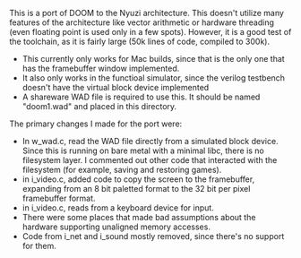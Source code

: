 This is a port of DOOM to the Nyuzi architecture. This doesn't utilize many 
features of the architecture like vector arithmetic or hardware threading (even
floating point is used only in a few spots).  However, it is a good test of the 
toolchain, as it is fairly large (50k lines of code, compiled to 300k). 

* This currently only works for Mac builds, since that is the only one that has
the framebuffer window implemented. 
* It also only works in the functioal simulator, since the verilog testbench doesn't
have the virtual block device implemented
* A shareware WAD file is required to use this. It should be named "doom1.wad" 
and placed in this directory.

The primary changes I made for the port were:

* In w_wad.c, read the WAD file directly from a simulated block device. Since this is 
running on bare metal with a minimal libc, there is no filesystem layer. I commented 
out other code that interacted with the filesystem (for example, saving and restoring 
games).
* in i_video.c, added code to copy the screen to the framebuffer, expanding from an 
8 bit paletted format to the 32 bit per pixel framebuffer format.
* in i_video.c, reads from a keyboard device for input.
* There were some places that made bad assumptions about the hardware supporting 
unaligned memory accesses.
* Code from i_net and i_sound mostly removed, since there's no support for them.

